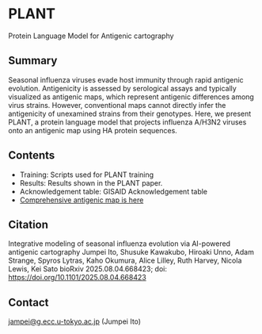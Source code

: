# PLANT
Protein Language Model for Antigenic cartography

## Summary
Seasonal influenza viruses evade host immunity through rapid antigenic evolution. Antigenicity is assessed by serological assays and typically visualized as antigenic maps, which represent antigenic differences among virus strains. However, conventional maps cannot directly infer the antigenicity of unexamined strains from their genotypes. Here, we present PLANT, a protein language model that projects influenza A/H3N2 viruses onto an antigenic map using HA protein sequences.

## Contents
- Training: Scripts used for PLANT training
- Results: Results shown in the PLANT paper.
- Acknowledgement table: GISAID Acknowledgement table
- [Comprehensive antigenic map is here](https://thesatolab.github.io/PLANT/comprehensive_antigenic_maps/PLANT_all_HA.html)


## Citation
Integrative modeling of seasonal influenza evolution via AI-powered antigenic cartography
Jumpei Ito, Shusuke Kawakubo, Hiroaki Unno, Adam Strange, Spyros Lytras, Kaho Okumura, Alice Lilley, Ruth Harvey, Nicola Lewis, Kei Sato
bioRxiv 2025.08.04.668423; doi: https://doi.org/10.1101/2025.08.04.668423

## Contact
jampei@g.ecc.u-tokyo.ac.jp (Jumpei Ito)
